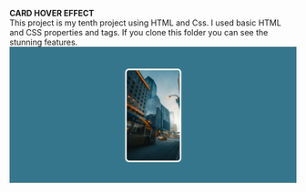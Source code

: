 **CARD HOVER EFFECT**
<br/>
This project is my tenth project using HTML and Css. I used basic HTML and CSS properties and tags. If you clone this folder you can see the stunning features.
<br/>
![Card Hover Effect](card-hover-effect.png)

